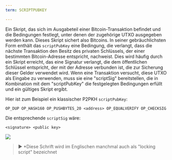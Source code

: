 ```yaml
---
term: SCRIPTPUBKEY

---
```

Ein Skript, das sich im Ausgabeteil einer Bitcoin-Transaktion befindet und die Bedingungen festlegt, unter denen der zugehörige UTXO ausgegeben werden kann. Dieses Skript sichert also Bitcoins. In seiner gebräuchlichsten Form enthält das `scriptPubKey` eine Bedingung, die verlangt, dass die nächste Transaktion den Besitz des privaten Schlüssels, der einer bestimmten Bitcoin-Adresse entspricht, nachweist. Dies wird häufig durch ein Skript erreicht, das eine Signatur verlangt, die dem öffentlichen Schlüssel entspricht, der mit der Adresse verbunden ist, die zur Sicherung dieser Gelder verwendet wird. Wenn eine Transaktion versucht, diese UTXO als Eingabe zu verwenden, muss sie eine "scriptSig" bereitstellen, die in Kombination mit dem "scriptPubKey" die festgelegten Bedingungen erfüllt und ein gültiges Skript ergibt.

Hier ist zum Beispiel ein klassischer P2PKH `scriptPubKey`:

```text
OP_DUP OP_HASH160 OP_PUSHBYTES_20 <address> OP_EQUALVERIFY OP_CHECKSIG
```

Die entsprechende `scriptSig` wäre:

```text
<signature> <public key>
```

![](../../dictionnaire/assets/35.webp)

> ► *Diese Schrift wird im Englischen manchmal auch als "locking script" bezeichnet